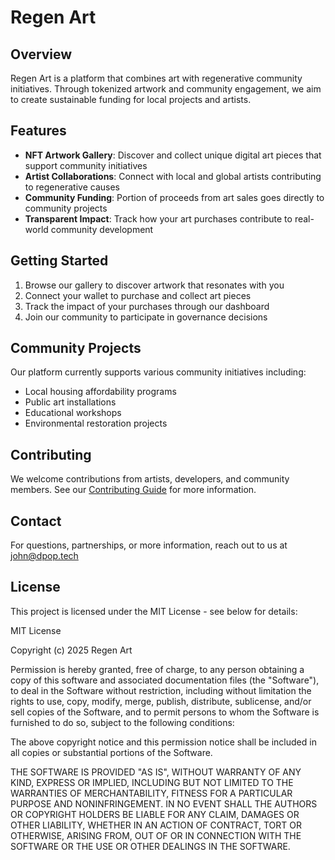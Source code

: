 # Regen Art

## Overview

Regen Art is a platform that combines art with regenerative community initiatives. Through tokenized artwork and community engagement, we aim to create sustainable funding for local projects and artists.

## Features

- **NFT Artwork Gallery**: Discover and collect unique digital art pieces that support community initiatives
- **Artist Collaborations**: Connect with local and global artists contributing to regenerative causes
- **Community Funding**: Portion of proceeds from art sales goes directly to community projects
- **Transparent Impact**: Track how your art purchases contribute to real-world community development

## Getting Started

1. Browse our gallery to discover artwork that resonates with you
2. Connect your wallet to purchase and collect art pieces
3. Track the impact of your purchases through our dashboard
4. Join our community to participate in governance decisions

## Community Projects

Our platform currently supports various community initiatives including:

- Local housing affordability programs
- Public art installations
- Educational workshops
- Environmental restoration projects

## Contributing

We welcome contributions from artists, developers, and community members. See our [Contributing Guide](./README_CONTRIBUTING.md) for more information.

## Contact

For questions, partnerships, or more information, reach out to us at [john@dpop.tech](mailto:john@dpop.tech)


## License

This project is licensed under the MIT License - see below for details:

MIT License

Copyright (c) 2025 Regen Art

Permission is hereby granted, free of charge, to any person obtaining a copy
of this software and associated documentation files (the "Software"), to deal
in the Software without restriction, including without limitation the rights
to use, copy, modify, merge, publish, distribute, sublicense, and/or sell
copies of the Software, and to permit persons to whom the Software is
furnished to do so, subject to the following conditions:

The above copyright notice and this permission notice shall be included in all
copies or substantial portions of the Software.

THE SOFTWARE IS PROVIDED "AS IS", WITHOUT WARRANTY OF ANY KIND, EXPRESS OR
IMPLIED, INCLUDING BUT NOT LIMITED TO THE WARRANTIES OF MERCHANTABILITY,
FITNESS FOR A PARTICULAR PURPOSE AND NONINFRINGEMENT. IN NO EVENT SHALL THE
AUTHORS OR COPYRIGHT HOLDERS BE LIABLE FOR ANY CLAIM, DAMAGES OR OTHER
LIABILITY, WHETHER IN AN ACTION OF CONTRACT, TORT OR OTHERWISE, ARISING FROM,
OUT OF OR IN CONNECTION WITH THE SOFTWARE OR THE USE OR OTHER DEALINGS IN THE
SOFTWARE.
